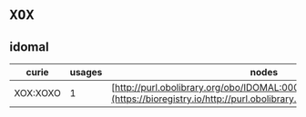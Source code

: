 # `XOX`
## idomal
| curie    |   usages | nodes                                                                                                                 |
|----------|----------|-----------------------------------------------------------------------------------------------------------------------|
| XOX:XOXO |        1 | [http://purl.obolibrary.org/obo/IDOMAL:0002062](https://bioregistry.io/http://purl.obolibrary.org/obo/IDOMAL:0002062) |
